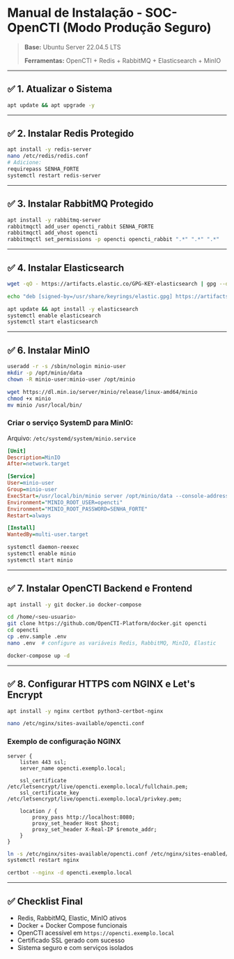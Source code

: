 # Manual de Instalação - SOC-OpenCTI (Modo Produção Seguro)

> **Base:** Ubuntu Server 22.04.5 LTS
> 
> **Ferramentas:** OpenCTI + Redis + RabbitMQ + Elasticsearch + MinIO

---

## ✅ 1. Atualizar o Sistema
```bash
apt update && apt upgrade -y
```

---

## ✅ 2. Instalar Redis Protegido
```bash
apt install -y redis-server
nano /etc/redis/redis.conf
# Adicione:
requirepass SENHA_FORTE
systemctl restart redis-server
```

---

## ✅ 3. Instalar RabbitMQ Protegido
```bash
apt install -y rabbitmq-server
rabbitmqctl add_user opencti_rabbit SENHA_FORTE
rabbitmqctl add_vhost opencti
rabbitmqctl set_permissions -p opencti opencti_rabbit ".*" ".*" ".*"
```

---

## ✅ 4. Instalar Elasticsearch
```bash
wget -qO - https://artifacts.elastic.co/GPG-KEY-elasticsearch | gpg --dearmor -o /usr/share/keyrings/elastic.gpg

echo "deb [signed-by=/usr/share/keyrings/elastic.gpg] https://artifacts.elastic.co/packages/7.x/apt stable main" | tee /etc/apt/sources.list.d/elastic-7.x.list

apt update && apt install -y elasticsearch
systemctl enable elasticsearch
systemctl start elasticsearch
```

---

## ✅ 6. Instalar MinIO
```bash
useradd -r -s /sbin/nologin minio-user
mkdir -p /opt/minio/data
chown -R minio-user:minio-user /opt/minio

wget https://dl.min.io/server/minio/release/linux-amd64/minio
chmod +x minio
mv minio /usr/local/bin/
```

### Criar o serviço SystemD para MinIO:
Arquivo: `/etc/systemd/system/minio.service`
```ini
[Unit]
Description=MinIO
After=network.target

[Service]
User=minio-user
Group=minio-user
ExecStart=/usr/local/bin/minio server /opt/minio/data --console-address ":9001"
Environment="MINIO_ROOT_USER=opencti"
Environment="MINIO_ROOT_PASSWORD=SENHA_FORTE"
Restart=always

[Install]
WantedBy=multi-user.target
```

```bash
systemctl daemon-reexec
systemctl enable minio
systemctl start minio
```

---

## ✅ 7. Instalar OpenCTI Backend e Frontend
```bash
apt install -y git docker.io docker-compose

cd /home/<seu-usuario>
git clone https://github.com/OpenCTI-Platform/docker.git opencti
cd opencti
cp .env.sample .env
nano .env  # configure as variáveis Redis, RabbitMQ, MinIO, Elastic

docker-compose up -d
```

---

## ✅ 8. Configurar HTTPS com NGINX e Let's Encrypt
```bash
apt install -y nginx certbot python3-certbot-nginx

nano /etc/nginx/sites-available/opencti.conf
```
### Exemplo de configuração NGINX
```nginx
server {
    listen 443 ssl;
    server_name opencti.exemplo.local;

    ssl_certificate /etc/letsencrypt/live/opencti.exemplo.local/fullchain.pem;
    ssl_certificate_key /etc/letsencrypt/live/opencti.exemplo.local/privkey.pem;

    location / {
        proxy_pass http://localhost:8080;
        proxy_set_header Host $host;
        proxy_set_header X-Real-IP $remote_addr;
    }
}
```
```bash
ln -s /etc/nginx/sites-available/opencti.conf /etc/nginx/sites-enabled/
systemctl restart nginx

certbot --nginx -d opencti.exemplo.local
```

---

## ✅ Checklist Final
- Redis, RabbitMQ, Elastic, MinIO ativos
- Docker + Docker Compose funcionais
- OpenCTI acessível em `https://opencti.exemplo.local`
- Certificado SSL gerado com sucesso
- Sistema seguro e com serviços isolados
